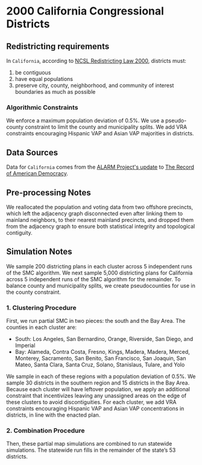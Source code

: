 # 2000 California Congressional Districts

## Redistricting requirements
In ``California``, according to [NCSL Redistricting Law 2000](https://web.archive.org/web/20041216185957/https://www.senate.mn/departments/scr/redist/red2000/Tab5appx.htm), districts must:

1. be contiguous
1. have equal populations
1. preserve city, county, neighborhood, and community of interest boundaries as much as possible

### Algorithmic Constraints
We enforce a maximum population deviation of 0.5%. We use a pseudo-county constraint to limit the county and municipality splits. We add VRA constraints encouraging Hispanic VAP and Asian VAP majorities in districts.

## Data Sources
Data for ``California`` comes from the [ALARM Project's update](https://dataverse.harvard.edu/dataset.xhtml?persistentId=doi:10.7910/DVN/ZV5KF3) to [The Record of American Democracy](https://road.hmdc.harvard.edu/).

## Pre-processing Notes
We reallocated the population and voting data from two offshore precincts, which left the adjacency graph disconnected even after linking them to mainland neighbors, to their nearest mainland precincts, and dropped them from the adjacency graph to ensure both statistical integrity and topological contiguity.

## Simulation Notes
We sample 200 districting plans in each cluster across 5 independent runs of the SMC algorithm.
We next sample 5,000 districting plans for California across 5 independent runs of the SMC algorithm for the remainder.
To balance county and municipality splits, we create pseudocounties for use in the county constraint. 

### 1. Clustering Procedure
First, we run partial SMC in two pieces: the south and the Bay Area. The counties in each cluster are:
- South: Los Angeles, San Bernardino, Orange, Riverside, San Diego, and Imperial
- Bay: Alameda, Contra Costa, Fresno, Kings, Madera, Madera, Merced, Monterey, Sacramento, San Benito, San Francisco, San Joaquin, San Mateo, Santa Clara, Santa Cruz, Solano, Stanislaus, Tulare, and Yolo

We sample in each of these regions with a population deviation of 0.5%. We sample 30 districts in the southern region and 15 districts in the Bay Area. Because each cluster will have leftover population, we apply an additional constraint that
incentivizes leaving any unassigned areas on the edge of these clusters to avoid discontiguities. For each cluster, we add VRA constraints encouraging Hispanic VAP and Asian VAP concentrations in districts, in line with the enacted plan.

### 2. Combination Procedure
Then, these partial map simulations are combined to run statewide simulations. The statewide run fills in the remainder of the state’s 53 districts.